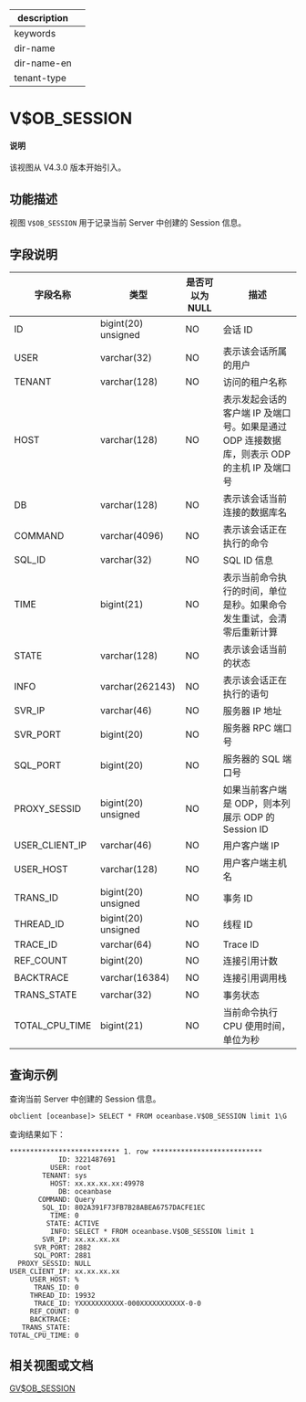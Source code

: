 |description||
|---|---|
|keywords||
|dir-name||
|dir-name-en||
|tenant-type||

# V$OB_SESSION

<main id="notice" type='explain'>
<h4>说明</h4>
<p>该视图从 V4.3.0 版本开始引入。</p>
</main>

## 功能描述

视图 `V$OB_SESSION` 用于记录当前 Server 中创建的 Session 信息。

## 字段说明

| **字段名称** | **类型** | **是否可以为 NULL** | **描述** |
| --- | --- | --- | --- |
| ID | bigint(20) unsigned | NO |  会话 ID   |
| USER | varchar(32) | NO |  表示该会话所属的用户 |
| TENANT | varchar(128) | NO |  访问的租户名称   |
| HOST | varchar(128) | NO | 表示发起会话的客户端 IP 及端口号。如果是通过 ODP 连接数据库，则表示 ODP 的主机 IP 及端口号   |
| DB | varchar(128) | NO | 表示该会话当前连接的数据库名   |
| COMMAND | varchar(4096) | NO | 表示该会话正在执行的命令  |
| SQL_ID | varchar(32) | NO |  SQL ID 信息   |
| TIME | bigint(21) | NO | 表示当前命令执行的时间，单位是秒。如果命令发生重试，会清零后重新计算   |
| STATE | varchar(128) | NO | 表示该会话当前的状态   |
| INFO | varchar(262143) | NO | 表示该会话正在执行的语句   |
| SVR_IP | varchar(46) | NO |  服务器 IP 地址 |
| SVR_PORT | bigint(20) | NO |  服务器 RPC 端口号   |
| SQL_PORT | bigint(20) | NO |  服务器的 SQL 端口号   |
| PROXY_SESSID | bigint(20) unsigned | NO | 如果当前客户端是 ODP，则本列展示 ODP 的 Session ID   |
| USER_CLIENT_IP | varchar(46) | NO |  用户客户端 IP   |
| USER_HOST | varchar(128) | NO |  用户客户端主机名   |
| TRANS_ID | bigint(20) unsigned | NO |  事务 ID   |
| THREAD_ID | bigint(20) unsigned | NO |  线程 ID   |
| TRACE_ID | varchar(64) | NO |  Trace ID   |
| REF_COUNT | bigint(20) | NO | 连接引用计数 |
| BACKTRACE | varchar(16384) | NO | 连接引用调用栈 |
| TRANS_STATE | varchar(32) | NO |  事务状态   |
| TOTAL_CPU_TIME | bigint(21) | NO | 当前命令执行 CPU 使用时间，单位为秒 |

## 查询示例

查询当前 Server 中创建的 Session 信息。

```shell
obclient [oceanbase]> SELECT * FROM oceanbase.V$OB_SESSION limit 1\G
```

查询结果如下：

```shell
*************************** 1. row ***************************
            ID: 3221487691
          USER: root
        TENANT: sys
          HOST: xx.xx.xx.xx:49978
            DB: oceanbase
       COMMAND: Query
        SQL_ID: 802A391F73FB7B28ABEA6757DACFE1EC
          TIME: 0
         STATE: ACTIVE
          INFO: SELECT * FROM oceanbase.V$OB_SESSION limit 1
        SVR_IP: xx.xx.xx.xx
      SVR_PORT: 2882
      SQL_PORT: 2881
  PROXY_SESSID: NULL
USER_CLIENT_IP: xx.xx.xx.xx
     USER_HOST: %
      TRANS_ID: 0
     THREAD_ID: 19932
      TRACE_ID: YXXXXXXXXXXX-000XXXXXXXXXXX-0-0
     REF_COUNT: 0
     BACKTRACE:
   TRANS_STATE:
TOTAL_CPU_TIME: 0
```

## 相关视图或文档

[GV$OB_SESSION](3400.gv-ob_session-of-mysql-mode.md)
